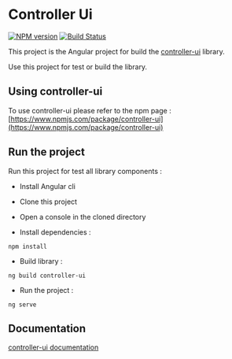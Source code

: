 # Controller Ui

[![NPM version](https://img.shields.io/npm/v/controller-ui.svg)](https://npmjs.org/package/controller-ui)
[![Build Status](https://travis-ci.org/nmeunier/controller-ui.svg?branch=master)](https://travis-ci.org/nmeunier/controller-ui)

This project is the Angular project for build the [controller-ui](https://www.npmjs.com/package/controller-ui) library.

Use this project for test or build the library.

## Using controller-ui

To use controller-ui please refer to the npm page : [https://www.npmjs.com/package/controller-ui](https://www.npmjs.com/package/controller-ui)

## Run the project 

Run this project for test all library components :

* Install Angular cli

* Clone this project

* Open a console in the cloned directory

* Install dependencies :
```
npm install
```

* Build library :
 ```
 ng build controller-ui
 ```

* Run the project :
 ```
 ng serve
 ```

## Documentation

[controller-ui documentation](https://github.com/nmeunier/controller-ui/blob/master/projects/controller-ui/README.md)

